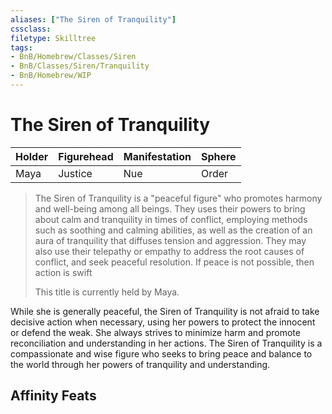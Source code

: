 ```yaml
---
aliases: ["The Siren of Tranquility"]
cssclass: 
filetype: Skilltree
tags:
- BnB/Homebrew/Classes/Siren
- BnB/Classes/Siren/Tranquility
- BnB/Homebrew/WIP
---
```


# The Siren of Tranquility
| Holder    | Figurehead | Manifestation | Sphere  |
| --- | ---------- | ------------- | ------- |
| Maya    | Justice       | Nue       | Order |

>
>The Siren of Tranquility is a "peaceful figure" who promotes harmony and well-being among all beings. They uses their powers to bring about calm and tranquility in times of conflict, employing methods such as soothing and calming abilities, as well as the creation of an aura of tranquility that diffuses tension and aggression. They may also use their telepathy or empathy to address the root causes of conflict, and seek peaceful resolution. If peace is not possible, then action is swift
>
>This title is currently held by Maya.

While she is generally peaceful, the Siren of Tranquility is not afraid to take decisive action when necessary, using her powers to protect the innocent or defend the weak. She always strives to minimize harm and promote reconciliation and understanding in her actions. The Siren of Tranquility is a compassionate and wise figure who seeks to bring peace and balance to the world through her powers of tranquility and understanding.





## Affinity Feats
